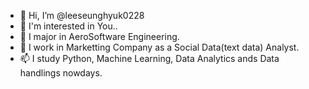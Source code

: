 - 👋 Hi, I’m @leeseunghyuk0228
- 👀 I'm interested in You..
- 🌱 I major in AeroSoftware Engineering.
- 💞️ I work in Marketting Company as a Social Data(text data) Analyst.
- 📫 I study Python, Machine Learning, Data Analytics ands Data handlings nowdays.

